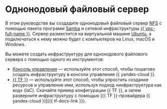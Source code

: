 # Однонодовый файловый сервер


В этом руководстве вы создадите однонодовый файловый сервер [NFS](https://docs.microsoft.com/ru-ru/windows-server/storage/nfs/nfs-overview) с помощью пакета программ [Samba](https://www.samba.org/) и сетевой инфраструктуры [{{ vpc-full-name }}](../../vpc/). Сервер разместится на виртуальной машине [Ubuntu](/marketplace?tab=software&search=Ubuntu&categories=os), а подключаться к нему можно будет с компьютеров на Linux, macOS и Windows.

Вы можете создать инфраструктуру для однонодового файлового сервера с помощью одного из инструментов:
* [Консоль управления](../../tutorials/archive/single-node-file-server/console.md) — используйте этот способ, чтобы пошагово создать инфраструктуру в консоли управления {{ yandex-cloud }}.
* [{{ TF }}](../../tutorials/archive/single-node-file-server/terraform.md) — используйте этот способ, чтобы упростить создание ресурсов и управление ими, используя подход «инфраструктура как код» (IaC). Скачайте пример конфигурации {{ TF }}, а затем разверните инфраструктуру с помощью [{{ TF }}-провайдера {{ yandex-cloud }}]({{ tf-docs-link }}).
